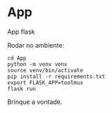 # App
App flask

Rodar no ambiente:

```
cd App
python -m venv venv
source venv/bin/activate
pip install -r requirements.txt
export FLASK_APP=toolmux
flask run
```

Brinque a vontade.
